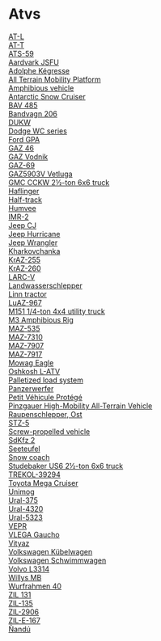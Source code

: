 # Atvs
[AT-L](https://en.wikipedia.org/wiki/AT-L)<br>
[AT-T](https://en.wikipedia.org/wiki/AT-T)<br>
[ATS-59](https://en.wikipedia.org/wiki/ATS-59)<br>
[Aardvark JSFU](https://en.wikipedia.org/wiki/Aardvark_JSFU)<br>
[Adolphe Kégresse](https://en.wikipedia.org/wiki/Adolphe_K%C3%A9gresse)<br>
[All Terrain Mobility Platform](https://en.wikipedia.org/wiki/All_Terrain_Mobility_Platform)<br>
[Amphibious vehicle](https://en.wikipedia.org/wiki/Amphibious_vehicle)<br>
[Antarctic Snow Cruiser](https://en.wikipedia.org/wiki/Antarctic_Snow_Cruiser)<br>
[BAV 485](https://en.wikipedia.org/wiki/BAV_485)<br>
[Bandvagn 206](https://en.wikipedia.org/wiki/Bandvagn_206)<br>
[DUKW](https://en.wikipedia.org/wiki/DUKW)<br>
[Dodge WC series](https://en.wikipedia.org/wiki/Dodge_WC_series)<br>
[Ford GPA](https://en.wikipedia.org/wiki/Ford_GPA)<br>
[GAZ 46](https://en.wikipedia.org/wiki/GAZ_46)<br>
[GAZ Vodnik](https://en.wikipedia.org/wiki/GAZ_Vodnik)<br>
[GAZ-69](https://en.wikipedia.org/wiki/GAZ-69)<br>
[GAZ5903V Vetluga](https://en.wikipedia.org/wiki/GAZ5903V_Vetluga)<br>
[GMC CCKW 2½-ton 6x6 truck](https://en.wikipedia.org/wiki/GMC_CCKW_2%C2%BD-ton_6x6_truck)<br>
[Haflinger](https://en.wikipedia.org/wiki/Haflinger_(vehicle))<br>
[Half-track](https://en.wikipedia.org/wiki/Half-track)<br>
[Humvee](https://en.wikipedia.org/wiki/Humvee)<br>
[IMR-2](https://en.wikipedia.org/wiki/IMR-2)<br>
[Jeep CJ](https://en.wikipedia.org/wiki/Jeep_CJ)<br>
[Jeep Hurricane](https://en.wikipedia.org/wiki/Jeep_Hurricane)<br>
[Jeep Wrangler](https://en.wikipedia.org/wiki/Jeep_Wrangler)<br>
[Kharkovchanka](https://en.wikipedia.org/wiki/Kharkovchanka)<br>
[KrAZ-255](https://en.wikipedia.org/wiki/KrAZ-255)<br>
[KrAZ-260](https://en.wikipedia.org/wiki/KrAZ-260)<br>
[LARC-V](https://en.wikipedia.org/wiki/LARC-V)<br>
[Landwasserschlepper](https://en.wikipedia.org/wiki/Landwasserschlepper)<br>
[Linn tractor](https://en.wikipedia.org/wiki/Linn_tractor)<br>
[LuAZ-967](https://en.wikipedia.org/wiki/LuAZ-967)<br>
[M151 1/4-ton 4x4 utility truck](https://en.wikipedia.org/wiki/M151_%C2%BC-ton_4%C3%974_utility_truck)<br>
[M3 Amphibious Rig](https://en.wikipedia.org/wiki/M3_Amphibious_Rig)<br>
[MAZ-535](https://en.wikipedia.org/wiki/MAZ-535)<br>
[MAZ-7310](https://en.wikipedia.org/wiki/MAZ-7310)<br>
[MAZ-7907](https://en.wikipedia.org/wiki/MAZ-7907)<br>
[MAZ-7917](https://en.wikipedia.org/wiki/MAZ-7917)<br>
[Mowag Eagle](https://en.wikipedia.org/wiki/Mowag_Eagle)<br>
[Oshkosh L-ATV](https://en.wikipedia.org/wiki/Oshkosh_L-ATV)<br>
[Palletized load system](https://en.wikipedia.org/wiki/Palletized_load_system)<br>
[Panzerwerfer](https://en.wikipedia.org/wiki/Panzerwerfer)<br>
[Petit Véhicule Protégé](https://en.wikipedia.org/wiki/Petit_V%C3%A9hicule_Prot%C3%A9g%C3%A9)<br>
[Pinzgauer High-Mobility All-Terrain Vehicle](https://en.wikipedia.org/wiki/Pinzgauer_High-Mobility_All-Terrain_Vehicle)<br>
[Raupenschlepper, Ost](https://en.wikipedia.org/wiki/Raupenschlepper,_Ost)<br>
[STZ-5](https://en.wikipedia.org/wiki/STZ-5)<br>
[Screw-propelled vehicle](https://en.wikipedia.org/wiki/Screw-propelled_vehicle)<br>
[SdKfz 2](https://en.wikipedia.org/wiki/SdKfz_2)<br>
[Seeteufel](https://en.wikipedia.org/wiki/Seeteufel)<br>
[Snow coach](https://en.wikipedia.org/wiki/Snow_coach)<br>
[Studebaker US6 2½-ton 6x6 truck](https://en.wikipedia.org/wiki/Studebaker_US6_2%C2%BD-ton_6x6_truck)<br>
[TREKOL-39294](https://en.wikipedia.org/wiki/TREKOL-39294)<br>
[Toyota Mega Cruiser](https://en.wikipedia.org/wiki/Toyota_Mega_Cruiser)<br>
[Unimog](https://en.wikipedia.org/wiki/Unimog)<br>
[Ural-375](https://en.wikipedia.org/wiki/Ural-375)<br>
[Ural-4320](https://en.wikipedia.org/wiki/Ural-4320)<br>
[Ural-5323](https://en.wikipedia.org/wiki/Ural-5323)<br>
[VEPR](https://en.wikipedia.org/wiki/VEPR)<br>
[VLEGA Gaucho](https://en.wikipedia.org/wiki/VLEGA_Gaucho)<br>
[Vityaz](https://en.wikipedia.org/wiki/Vityaz_(ATV))<br>
[Volkswagen Kübelwagen](https://en.wikipedia.org/wiki/Volkswagen_K%C3%BCbelwagen)<br>
[Volkswagen Schwimmwagen](https://en.wikipedia.org/wiki/Volkswagen_Schwimmwagen)<br>
[Volvo L3314](https://en.wikipedia.org/wiki/Volvo_L3314)<br>
[Willys MB](https://en.wikipedia.org/wiki/Willys_MB)<br>
[Wurfrahmen 40](https://en.wikipedia.org/wiki/Wurfrahmen_40)<br>
[ZIL 131](https://en.wikipedia.org/wiki/ZIL-131)<br>
[ZIL-135](https://en.wikipedia.org/wiki/ZIL-135)<br>
[ZIL-2906](https://en.wikipedia.org/wiki/ZIL-2906)<br>
[ZIL-E-167](https://en.wikipedia.org/wiki/ZIL-E-167)<br>
[Ñandú](https://en.wikipedia.org/wiki/%C3%91and%C3%BA_(vehicle))<br>
